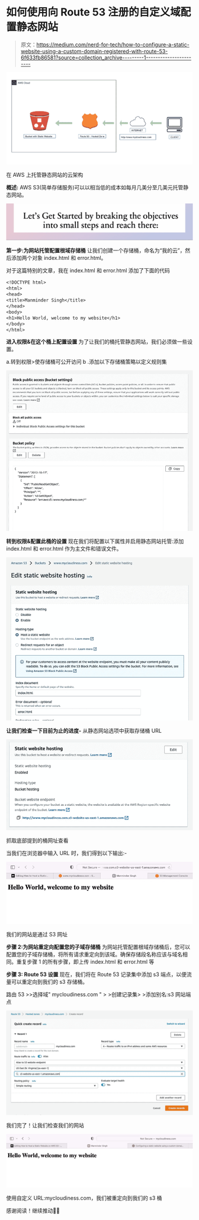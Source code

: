 # 如何使用向 Route 53 注册的自定义域配置静态网站

> 原文：<https://medium.com/nerd-for-tech/how-to-configure-a-static-website-using-a-custom-domain-registered-with-route-53-6f633fb86581?source=collection_archive---------1----------------------->

![](img/b7053d6f0cd96c2479708ccc880d7083.png)

在 AWS 上托管静态网站的云架构

**概述:**
AWS S3(简单存储服务)可以以相当低的成本如每月几美分至几美元托管静态网站。

![](img/a233ed3a0993e43d51de0302e3818e3f.png)

**第一步:为网站托管配置根域存储桶** 让我们创建一个存储桶，命名为“我的云”，然后添加两个对象 index.html 和 error.html。

对于这篇特别的文章，我在 index.html 和 error.html 添加了下面的代码

```
<!DOCTYPE html>
<html>
<head>
<title>Manminder Singh</title>
</head>
<body>
<h1>Hello World, welcome to my website</h1>
</body>
</html>
```

**进入权限&在这个桶上配置设置** 为了让我们的桶托管静态网站，我们必须做一些设置。

a.转到权限>使存储桶可公开访问
b .添加以下存储桶策略以定义规则集

![](img/1a36e76a9a3eb9b008a0d8acbaeed7ce.png)

**转到权限&配置此桶的设置** 现在我们将配置以下属性并启用静态网站托管:添加 index.html 和 error.html 作为主文件和错误文件。

![](img/9e9bef09ade5b3aa97e948f9ca17a1b3.png)

**让我们检查一下目前为止的进度-** 从静态网站选项中获取存储桶 URL

![](img/7be22be6c457af3fb5127a9c7c009405.png)

抓取底部提到的桶网址查看

当我们在浏览器中输入 URL 时，我们得到以下输出:-

![](img/dd5106034adbecef6d7460b4a38f910e.png)

我们的网站是通过 S3 网址

**步骤 2:为网站重定向配置您的子域存储桶** 为网站托管配置根域存储桶后，您可以配置您的子域存储桶，将所有请求重定向到该域。确保存储段名称应该与域名相同。重复步骤 1 的所有步骤，即上传 index.html 和 error.html 等

**步骤 3: Route 53 设置** 现在，我们将在 Route 53 记录集中添加 s3 端点，以便流量可以重定向到我们的 s3 存储桶。

路由 53 >>选择域" mycloudiness.com " > >创建记录集> >添加别名:s3 网站端点

![](img/ac4100f49bdb4a5a922b874be2fdb8f0.png)

我们完了！让我们检查我们的网站

![](img/ddaabe14772de5b0728547cb831fbb66.png)

使用自定义 URL:mycloudiness.com，我们被重定向到我们的 s3 桶

感谢阅读！继续推动✌🏻